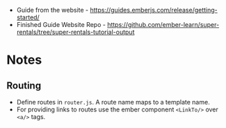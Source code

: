 - Guide from the website - https://guides.emberjs.com/release/getting-started/
- Finished Guide Website Repo - https://github.com/ember-learn/super-rentals/tree/super-rentals-tutorial-output

# Notes

## Routing
- Define routes in `router.js`. A route name maps to a template name.
- For providing links to routes use the ember component `<LinkTo/>` over `<a/>` tags.